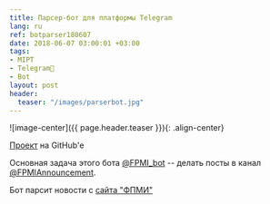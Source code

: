 ```yaml
---
title: Парсер-бот для платформы Telegram
lang: ru
ref: botparser180607
date: 2018-06-07 03:00:01 +03:00
tags:
- MIPT
- Telegram💬
- Bot
layout: post
header:
  teaser: "/images/parserbot.jpg"
---
```


![image-center]({{ page.header.teaser }}){: .align-center}

[Проект](https://github.com/akarazeevprojects/ParserBot) на GitHub'e

Основная задача этого бота [@FPMI_bot](https://t.me/FPMI_bot) -- делать посты в канал [@FPMIAnnouncement](https://t.me/FPMI_announcements).

Бот парсит новости с [сайта "ФПМИ"](https://mipt.ru/education/departments/fpmi/)
